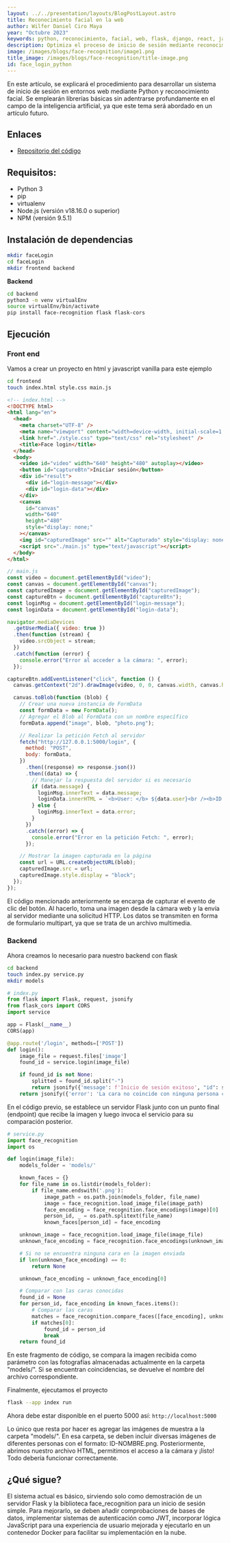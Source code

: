 ```yaml
---
layout: ../../presentation/layouts/BlogPostLayout.astro
title: Reconocimiento facial en la web
author: Wilfer Daniel Ciro Maya
year: "Octubre 2023"
keywords: python, reconocimiento, facial, web, flask, django, react, javascript.
description: Optimiza el proceso de inicio de sesión mediante reconocimiento facial en entornos web utilizando Python.
image: /images/blogs/face-recognition/image1.png
title_image: /images/blogs/face-recognition/title-image.png
id: face_login_python
---
```


En este artículo, se explicará el procedimiento para desarrollar un sistema de inicio de sesión en entornos web mediante Python y reconocimiento facial. Se emplearán librerías básicas sin adentrarse profundamente en el campo de la inteligencia artificial, ya que este tema será abordado en un artículo futuro.

## Enlaces

- [Repositorio del código](https://github.com/WilferCiro/blog-face_recognition_python)

## Requisitos:

- Python 3
- pip
- virtualenv
- Node.js (versión v18.16.0 o superior)
- NPM (versión 9.5.1)

## Instalación de dependencias

```sh
mkdir faceLogin
cd faceLogin
mkdir frontend backend
```

**Backend**

```sh
cd backend
python3 -m venv virtualEnv
source virtualEnv/bin/activate
pip install face-recognition flask flask-cors
```

## Ejecución

### Front end

Vamos a crear un proyecto en html y javascript vanilla para este ejemplo

```sh
cd frontend
touch index.html style.css main.js
```

```html
<!-- index.html -->
<!DOCTYPE html>
<html lang="en">
  <head>
    <meta charset="UTF-8" />
    <meta name="viewport" content="width=device-width, initial-scale=1.0" />
    <link href="./style.css" type="text/css" rel="stylesheet" />
    <title>Face login</title>
  </head>
  <body>
    <video id="video" width="640" height="480" autoplay></video>
    <button id="captureBtn">Iniciar sesión</button>
    <div id="result">
      <div id="login-message"></div>
      <div id="login-data"></div>
    </div>
    <canvas
      id="canvas"
      width="640"
      height="480"
      style="display: none;"
    ></canvas>
    <img id="capturedImage" src="" alt="Capturado" style="display: none;" />
    <script src="./main.js" type="text/javascript"></script>
  </body>
</html>
```

```javascript
// main.js
const video = document.getElementById("video");
const canvas = document.getElementById("canvas");
const capturedImage = document.getElementById("capturedImage");
const captureBtn = document.getElementById("captureBtn");
const loginMsg = document.getElementById("login-message");
const loginData = document.getElementById("login-data");

navigator.mediaDevices
  .getUserMedia({ video: true })
  .then(function (stream) {
    video.srcObject = stream;
  })
  .catch(function (error) {
    console.error("Error al acceder a la cámara: ", error);
  });

captureBtn.addEventListener("click", function () {
  canvas.getContext("2d").drawImage(video, 0, 0, canvas.width, canvas.height);

  canvas.toBlob(function (blob) {
    // Crear una nueva instancia de FormData
    const formData = new FormData();
    // Agregar el Blob al FormData con un nombre específico
    formData.append("image", blob, "photo.png");

    // Realizar la petición Fetch al servidor
    fetch("http://127.0.0.1:5000/login", {
      method: "POST",
      body: formData,
    })
      .then((response) => response.json())
      .then((data) => {
        // Manejar la respuesta del servidor si es necesario
        if (data.message) {
          loginMsg.innerText = data.message;
          loginData.innerHTML = `<b>User: </b> ${data.user}<br /><b>ID: </b>${data.id}`;
        } else {
          loginMsg.innerText = data.error;
        }
      })
      .catch((error) => {
        console.error("Error en la petición Fetch: ", error);
      });

    // Mostrar la imagen capturada en la página
    const url = URL.createObjectURL(blob);
    capturedImage.src = url;
    capturedImage.style.display = "block";
  });
});
```

El código mencionado anteriormente se encarga de capturar el evento de clic del botón. Al hacerlo, toma una imagen desde la cámara web y la envía al servidor mediante una solicitud HTTP. Los datos se transmiten en forma de formulario multipart, ya que se trata de un archivo multimedia.

### Backend

Ahora creamos lo necesario para nuestro backend con flask

```sh
cd backend
touch index.py service.py
mkdir models
```

```python
# index.py
from flask import Flask, request, jsonify
from flask_cors import CORS
import service

app = Flask(__name__)
CORS(app)

@app.route('/login', methods=['POST'])
def login():
    image_file = request.files['image']
    found_id = service.login(image_file)

    if found_id is not None:
        splitted = found_id.split("-")
        return jsonify({'message': f'Inicio de sesión exitoso', "id": splitted[0], "user": splitted[1]})
    return jsonify({'error': 'La cara no coincide con ninguna persona conocida'})
```

En el código previo, se establece un servidor Flask junto con un punto final (endpoint) que recibe la imagen y luego invoca el servicio para su comparación posterior.

```python
# service.py
import face_recognition
import os

def login(image_file):
    models_folder = 'models/'

    known_faces = {}
    for file_name in os.listdir(models_folder):
        if file_name.endswith('.png'):
            image_path = os.path.join(models_folder, file_name)
            image = face_recognition.load_image_file(image_path)
            face_encoding = face_recognition.face_encodings(image)[0]
            person_id, _ = os.path.splitext(file_name)
            known_faces[person_id] = face_encoding

    unknown_image = face_recognition.load_image_file(image_file)
    unknown_face_encoding = face_recognition.face_encodings(unknown_image)

    # Si no se encuentra ninguna cara en la imagen enviada
    if len(unknown_face_encoding) == 0:
        return None

    unknown_face_encoding = unknown_face_encoding[0]

    # Comparar con las caras conocidas
    found_id = None
    for person_id, face_encoding in known_faces.items():
        # Comparar las caras
        matches = face_recognition.compare_faces([face_encoding], unknown_face_encoding)
        if matches[0]:
            found_id = person_id
            break
    return found_id
```

En este fragmento de código, se compara la imagen recibida como parámetro con las fotografías almacenadas actualmente en la carpeta "models/". Si se encuentran coincidencias, se devuelve el nombre del archivo correspondiente.

Finalmente, ejecutamos el proyecto

```sh
flask --app index run
```

Ahora debe estar disponible en el puerto 5000 así: `http://localhost:5000`

Lo único que resta por hacer es agregar las imágenes de muestra a la carpeta "models/". En esa carpeta, se deben incluir diversas imágenes de diferentes personas con el formato: ID-NOMBRE.png. Posteriormente, abrimos nuestro archivo HTML, permitimos el acceso a la cámara y ¡listo! Todo debería funcionar correctamente.

## ¿Qué sigue?

El sistema actual es básico, sirviendo solo como demostración de un servidor Flask y la biblioteca face_recognition para un inicio de sesión simple. Para mejorarlo, se deben añadir comprobaciones de bases de datos, implementar sistemas de autenticación como JWT, incorporar lógica JavaScript para una experiencia de usuario mejorada y ejecutarlo en un contenedor Docker para facilitar su implementación en la nube.
